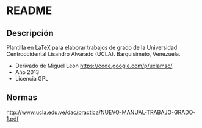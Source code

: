 # README #

## Descripción ##
Plantilla en LaTeX para elaborar trabajos de grado de la Universidad Centroccidental Lisandro Alvarado (UCLA). Barquisimeto, Venezuela. 

* Derivado de Miguel León https://code.google.com/p/uclamsc/
* Año 2013
* Licencia GPL

## Normas ##
http://www.ucla.edu.ve/dac/practica/NUEVO-MANUAL-TRABAJO-GRADO-1.pdf